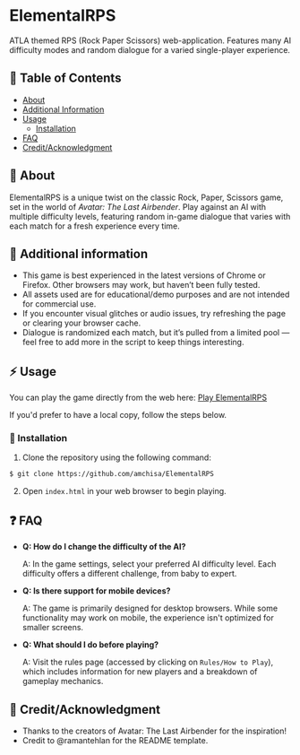 # ElementalRPS  
ATLA themed RPS (Rock Paper Scissors) web-application. Features many AI difficulty modes and random dialogue for a varied single-player experience.

## :ledger: Table of Contents  
- [About](#beginner-about)
- [Additional Information](#page_facing_up-additional-information)  
- [Usage](#zap-usage)
  - [Installation](#electric_plug-installation)
- [FAQ](#question-faq)    
- [Credit/Acknowledgment](#star2-creditacknowledgment)

## :beginner: About  
ElementalRPS is a unique twist on the classic Rock, Paper, Scissors game, set in the world of *Avatar: The Last Airbender*. Play against an AI with multiple difficulty levels, featuring random in-game dialogue that varies with each match for a fresh experience every time.

## :page_facing_up: Additional information
- This game is best experienced in the latest versions of Chrome or Firefox. Other browsers may work, but haven’t been fully tested.
- All assets used are for educational/demo purposes and are not intended for commercial use.
- If you encounter visual glitches or audio issues, try refreshing the page or clearing your browser cache.
- Dialogue is randomized each match, but it’s pulled from a limited pool — feel free to add more in the script to keep things interesting.

## :zap: Usage

You can play the game directly from the web here: [Play ElementalRPS](https://amchisa.github.io/ElementalRPS/)

If you'd prefer to have a local copy, follow the steps below.

### :electric_plug: Installation  
1. Clone the repository using the following command:  
```bash
$ git clone https://github.com/amchisa/ElementalRPS
```
2. Open `index.html` in your web browser to begin playing.

## :question: FAQ

- **Q: How do I change the difficulty of the AI?**

  A: In the game settings, select your preferred AI difficulty level. Each difficulty offers a different challenge, from baby to expert.

- **Q: Is there support for mobile devices?**
  
  A: The game is primarily designed for desktop browsers. While some functionality may work on mobile, the experience isn't optimized for smaller screens.

- **Q: What should I do before playing?**

  A: Visit the rules page (accessed by clicking on `Rules/How to Play`), which includes information for new players and a breakdown of gameplay mechanics.

## :star2: Credit/Acknowledgment
- Thanks to the creators of Avatar: The Last Airbender for the inspiration!
- Credit to @ramantehlan for the README template.
